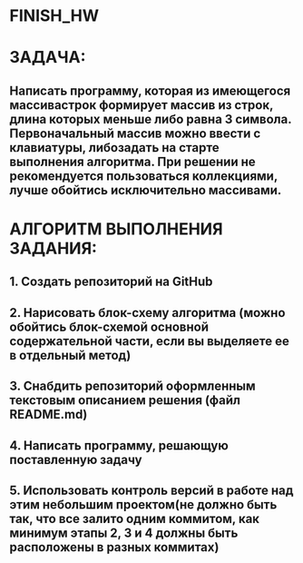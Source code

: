 # FINISH_HW
# ЗАДАЧА:
## Написать программу, которая из имеющегося массивастрок формирует массив из строк, длина которых меньше либо равна 3 символа. Первоначальный массив можно ввести с клавиатуры, либозадать на старте выполнения алгоритма. При решении не рекомендуется пользоваться коллекциями, лучше обойтись исключительно массивами.

# АЛГОРИТМ ВЫПОЛНЕНИЯ ЗАДАНИЯ:

## 1. Создать репозиторий на GitHub
## 2. Нарисовать блок-схему алгоритма (можно обойтись блок-схемой основной содержательной части, если вы выделяете ее в отдельный метод)
## 3. Снабдить репозиторий оформленным текстовым описанием решения (файл README.md)
## 4. Написать программу, решающую поставленную задачу
## 5. Использовать контроль версий в работе над этим небольшим проектом(не должно быть так, что все залито одним коммитом, как минимум этапы 2, 3 и 4 должны быть расположены в разных коммитах)